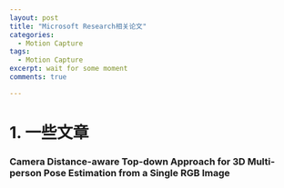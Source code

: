 ```yaml
---
layout: post
title: "Microsoft Research相关论文"
categories:
  - Motion Capture
tags:
  - Motion Capture
excerpt: wait for some moment
comments: true

---
```


# 1. 一些文章

### Camera Distance-aware Top-down Approach for 3D Multi-person Pose Estimation from a Single RGB Image
